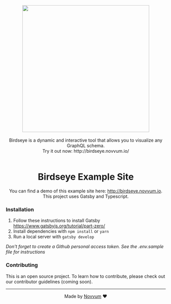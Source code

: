 <div align="center"><img src="https://i.imgur.com/JBBZ9Yn.png" width="400"></br></br>
Birdseye is a dynamic and interactive tool that allows you to visualize any GraphQL schema. </br>
Try it out now: http://birdseye.novvum.io/</br></br>

# Birdseye Example Site

You can find a demo of this example site here: http://birdseye.novvum.io. This project uses Gatsby and Typescript.

</div>

### Installation

1. Follow these instructions to install Gatsby https://www.gatsbyjs.org/tutorial/part-zero/
2. Install dependencies with
   `npm install` or `yarn`
3. Run a local server with
   `gatsby develop`

_Don't forget to create a Github personal access token. See the .env.sample file for instructions_

### Contributing

This is an open source project. To learn how to contribute, please check out our contributor guidelines (coming soon).

---

<p align="center">Made by <a href="https://www.novvum.io">Novvum</a> ❤️</p>
